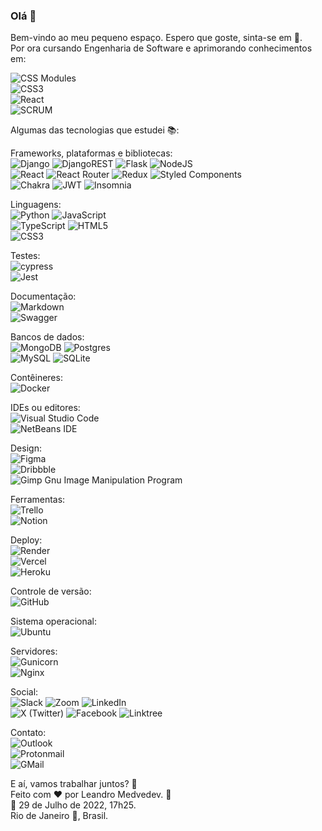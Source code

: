 ### Olá 👋

<!--
**LeandroMedvedev/LeandroMedvedev** is a ✨ _special_ ✨ repository because its `README.md` (this file) appears on your GitHub profile.

Here are some ideas to get you started:

- 🔭 I’m currently working on ...
- 🌱 I’m currently learning ...
- 👯 I’m looking to collaborate on ...
- 🤔 I’m looking for help with ...
- 💬 Ask me about ...
- 📫 How to reach me: ...
- 😄 Pronouns: ...
- ⚡ Fun fact: ...
-->

Bem-vindo ao meu pequeno espaço. Espero que goste, sinta-se em :house_with_garden:.    
Por ora cursando Engenharia de Software e aprimorando conhecimentos em:  

![CSS Modules](https://img.shields.io/badge/CSS%20Modules-1572B6?style=plastic&logo=css3&logoColor=white)  
![CSS3](https://img.shields.io/badge/CSS3-1572B6?style=plastic&logo=css3&logoColor=white)   
![React](https://img.shields.io/badge/React-282C34?style=plastic&logo=react&logoColor=61DAFB)  
![SCRUM](https://img.shields.io/badge/SCRUM-FFAC45?style=plastic&logo=scrum&logoColor=white)  
 
Algumas das tecnologias que estudei :books::  

Frameworks, plataformas e bibliotecas:  
![Django](https://img.shields.io/badge/Django-%23092E20.svg?style=plastic&logo=django&logoColor=white)  ![DjangoREST](https://img.shields.io/badge/Django%20REST%20framework-ff1709?style=plastic&logo=django&logoColor=white&color=ff1709&labelColor=gray)  ![Flask](https://img.shields.io/badge/Flask-%23000.svg?style=plastic&logo=flask&logoColor=white)  ![NodeJS](https://img.shields.io/badge/Node.js-417E38?style=plastic&logo=node.js&logoColor=white)  
![React](https://img.shields.io/badge/React-%23282C34.svg?style=plastic&logo=react&logoColor=%2361DAFB)  ![React Router](https://img.shields.io/badge/React_Router-CA4245?style=plastic&logo=react-router&logoColor=white)  ![Redux](https://img.shields.io/badge/Redux-%23593d88.svg?style=plastic&logo=redux&logoColor=white)  ![Styled Components](https://img.shields.io/badge/styled--components-BF4F74?style=plastic&logo=styled-components&logoColor=white)  
![Chakra](https://img.shields.io/badge/Chakra%20UI-%232C7A7B.svg?style=plastic&logo=chakraui&logoColor=white)  ![JWT](https://img.shields.io/badge/JWT-000000?style=plastic&logo=jsonwebtokens&logoColor=white)  ![Insomnia](https://img.shields.io/badge/Insomnia-black?style=plastic&logo=insomnia&logoColor=5849BE)  

Linguagens:  
![Python](https://img.shields.io/badge/Python-407DAE?style=plastic&logo=python&logoColor=ffd949)  ![JavaScript](https://img.shields.io/badge/JavaScript-%23323330.svg?style=plastic&logo=javascript&logoColor=%23F7DF1E)  
![TypeScript](https://img.shields.io/badge/TypeScript-%23007ACC.svg?style=plastic&logo=typescript&logoColor=white)  ![HTML5](https://img.shields.io/badge/HTML5-%23E34F26.svg?style=plastic&logo=html5&logoColor=white)  
![CSS3](https://img.shields.io/badge/CSS3-%231572B6.svg?style=plastic&logo=css3&logoColor=white)  

Testes:  
![cypress](https://img.shields.io/badge/Cypress-%23E5E5E5?style=plastic&logo=cypress&logoColor=058a5e)  
![Jest](https://img.shields.io/badge/Jest-%23C21325?style=plastic&logo=jest&logoColor=white)  

Documentação:  
![Markdown](https://img.shields.io/badge/Markdown-%23000000.svg?style=plastic&logo=markdown&logoColor=white)   
![Swagger](https://img.shields.io/badge/Swagger-%23Clojure?style=plastic&logo=swagger&logoColor=white)  

Bancos de dados:  
![MongoDB](https://img.shields.io/badge/MongoDB-%23001E2B.svg?style=plastic&logo=mongodb&logoColor=00ED64)  ![Postgres](https://img.shields.io/badge/PostgreSQL-%23336791.svg?style=plastic&logo=postgresql&logoColor=white)  
![MySQL](https://img.shields.io/badge/MySQL-%233E6E93.svg?style=plastic&logo=mysql&logoColor=F29111)  ![SQLite](https://img.shields.io/badge/SQLite-%23044A5C.svg?style=plastic&logo=sqlite&logoColor=249AD4)  

Contêineres:  
![Docker](https://img.shields.io/badge/Docker-%231D63ED.svg?style=plastic&logo=docker&logoColor=white)  

IDEs ou editores:  
![Visual Studio Code](https://img.shields.io/badge/Visual_Studio_Code-0078d7?style=plastic&logo=visual-studio-code&logoColor=white)  
![NetBeans IDE](https://img.shields.io/badge/NetBeansIDE-C74634.svg?style=plastic&logo=apache-netbeans-ide&logoColor=white)

Design:  
![Figma](https://img.shields.io/badge/Figma-%23F24E1E.svg?style=plastic&logo=figma&logoColor=white)  
![Dribbble](https://img.shields.io/badge/Dribbble-EA4C89?style=plastic&logo=dribbble&logoColor=white)  
![Gimp Gnu Image Manipulation Program](https://img.shields.io/badge/Gimp-39352A?style=plastic&logo=gimp&logoColor=FFFFFF)  


Ferramentas:  
![Trello](https://img.shields.io/badge/Trello-%23026AA7.svg?style=plastic&logo=Trello&logoColor=white)  
![Notion](https://img.shields.io/badge/Notion-%23000000.svg?style=plastic&logo=notion&logoColor=white)  

Deploy:  
![Render](https://img.shields.io/badge/Render-%23430098.svg?style=plastic&logo=render&logoColor=white)  
![Vercel](https://img.shields.io/badge/Vercel-%23000000.svg?style=plastic&logo=vercel&logoColor=white)  
![Heroku](https://img.shields.io/badge/Heroku-%23430098.svg?style=plastic&logo=heroku&logoColor=white)  

Controle de versão:  
![GitHub](https://img.shields.io/badge/GitHub-%23121011.svg?style=plastic&logo=github&logoColor=white)  

Sistema operacional:  
![Ubuntu](https://img.shields.io/badge/Ubuntu-E95420?style=plastic&logo=ubuntu&logoColor=white)  

Servidores:  
![Gunicorn](https://img.shields.io/badge/Gunicorn-%298729.svg?style=plastic&logo=gunicorn&logoColor=white)  
![Nginx](https://img.shields.io/badge/Nginx-%23009639.svg?style=plastic&logo=nginx&logoColor=white)  

Social:  
![Slack](https://img.shields.io/badge/Slack-4A154B?style=plastic&logo=slack&logoColor=white)  ![Zoom](https://img.shields.io/badge/Zoom-2D8CFF?style=plastic&logo=zoom&logoColor=white)  ![LinkedIn](https://img.shields.io/badge/LinkedIn-%230077B5.svg?style=plastic&logo=linkedin&logoColor=white)  
![X (Twitter)](https://img.shields.io/badge/X-000000?style=plastic&logo=x&logoColor=white)  ![Facebook](https://img.shields.io/badge/Facebook-%231877F2.svg?style=plastic&logo=Facebook&logoColor=white)  ![Linktree](https://img.shields.io/badge/Linktree-1de9b6?style=plastic&logo=linktree&logoColor=white)  

Contato:  
![Outlook](https://img.shields.io/badge/Microsoft_Outlook-0078D4?style=plastic&logo=microsoft-outlook&logoColor=white)  
![Protonmail](https://img.shields.io/badge/ProtonMail-8B89CC?style=plastic&logo=protonmail&logoColor=white)  
![GMail](https://img.shields.io/badge/Gmail-D14836?style=plastic&logo=gmail&logoColor=white)    
 

E aí, vamos trabalhar juntos? :bow:  
Feito com :heart: por Leandro Medvedev. 🙋  
:calendar: 29 de Julho de 2022, 17h25.    
Rio de Janeiro :city_sunrise:, Brasil.  
